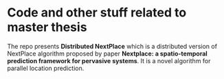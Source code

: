 # Code and other stuff related to master thesis
The repo presents **Distributed NextPlace** which is a distributed version of NextPlace algorithm proposed by paper **Nextplace: a spatio-temporal prediction framework for pervasive systems**. It is a novel algorithm for parallel location prediction.
